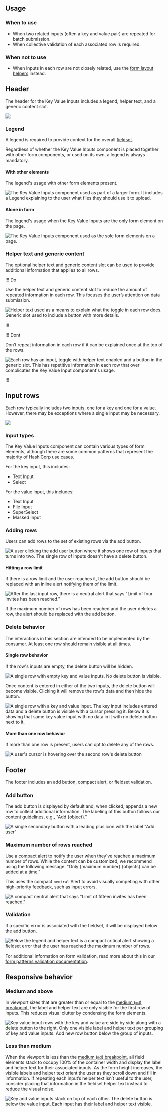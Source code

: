 ## Usage

### When to use

- When two related inputs (often a key and value pair) are repeated for batch submission.
- When collective validation of each associated row is required.

### When not to use

- When inputs in each row are not closely related, use the [form layout helpers](/components/form/layout) instead.

## Header

The header for the Key Value Inputs includes a legend, helper text, and a generic content slot.

![](/assets/components/form/key-value-inputs/key-value-inputs-legend-content.png)

### Legend

A legend is required to provide context for the overall [fieldset](https://developer.mozilla.org/en-US/docs/Web/HTML/Reference/Elements/fieldset).

Regardless of whether the Key Value Inputs component is placed together with other form components, or used on its own, a legend is always mandatory.

#### With other elements

The legend's usage with other form elements present.

![The Key Value Inputs component used as part of a larger form. It includes a Legend explaining to the user what files they should use it to upload.](/assets/components/form/key-value-inputs/key-value-inputs-legend-part-of-larger-form.png)

#### Alone in form

The legend's usage when the Key Value Inputs are the only form element on the page.

![The Key Value Inputs component used as the sole form elements on a page.](/assets/components/form/key-value-inputs/key-value-inputs-legend-alone-in-form.png)

### Helper text and generic content

The optional helper text and generic content slot can be used to provide additional information that applies to all rows.

!!! Do

Use the helper text and generic content slot to reduce the amount of repeated information in each row. This focuses the user’s attention on data submission.

![Helper text used as a means to explain what the toggle in each row does. Generic slot used to include a button with more details.](/assets/components/form/key-value-inputs/key-value-inputs-helper-generic-do.png)

!!!

!!! Dont

Don’t repeat information in each row if it can be explained once at the top of the rows.

![Each row has an input, toggle with helper text enabled and a button in the generic slot. This has repetitive information in each row that over complicates the Key Value Input component's usage.](/assets/components/form/key-value-inputs/key-value-inputs-helper-generic-dont.png)

!!!

## Input rows

Each row typically includes two inputs, one for a key and one for a value. However, there may be exceptions where a single input may be necessary. 

![](/assets/components/form/key-value-inputs/key-value-inputs-value-only.png)

### Input types

The Key Value Inputs component can contain various types of form elements, although there are some common patterns that represent the majority of HashiCorp use cases.

For the key input, this includes:

- Text Input
- Select

For the value input, this includes:

- Text Input
- File Input
- SuperSelect
- Masked Input

### Adding rows

Users can add rows to the set of existing rows via the add button.

![A user clicking the add user button where it shows one row of inputs that turns into two. The single row of inputs doesn't have a delete button.](/assets/components/form/key-value-inputs/key-value-inputs-adding-row.png)

#### Hitting a row limit

If there is a row limit and the user reaches it, the add button should be replaced with an inline alert notifying them of the limit.

![After the last input row, there is a neutral alert that says "Limit of four invites has been reached."](/assets/components/form/key-value-inputs/key-value-inputs-row-limit.png)

If the maximum number of rows has been reached and the user deletes a row, the alert should be replaced with the add button.

### Delete behavior

The interactions in this section are intended to be implemented by the consumer. At least one row should remain visible at all times.

#### Single row behavior

If the row's inputs are empty, the delete button will be hidden.

![A single row with empty key and value inputs. No delete button is visible.](/assets/components/form/key-value-inputs/key-value-inputs-single-row-empty-content.png)

Once content is entered in either of the two inputs, the delete button will become visible. Clicking it will remove the row's data and then hide the button.

![A single row with a key and value input. The key input includes entered data and a delete button is visible with a cursor pressing it. Below it is showing that same key value input with no data in it with no delete button next to it.](/assets/components/form/key-value-inputs/key-value-inputs-single-row-with-content.png)

#### More than one row behavior

If more than one row is present, users can opt to delete any of the rows.

![A user's cursor is hovering over the second row's delete button](/assets/components/form/key-value-inputs/key-value-inputs-ip-delete-any-row.png)

## Footer

The footer includes an add button, compact alert, or fieldset validation.

### Add button

The add button is displayed by default and, when clicked, appends a new row to collect additional information. The labeling of this button follows our [content guidelines](/content/writing-style#add-and-remove), e.g., "Add {object}."

![A single secondary button with a leading plus icon with the label "Add user"](/assets/components/form/key-value-inputs/key-value-inputs-footer-add-button.png)

### Maximum number of rows reached

Use a compact alert to notify the user when they've reached a maximum number of rows. While the content can be customized, we recommend using the following message: "Only {maximum number} {objects} can be added at a time."

This uses the compact `neutral` Alert to avoid visually competing with other high-priority feedback, such as input errors.

![A compact neutral alert that says "Limit of fifteen invites has been reached."](/assets/components/form/key-value-inputs/key-value-inputs-footer-notification.png)

### Validation

If a specific error is associated with the fieldset, it will be displayed below the add button.

![Below the legend and helper text is a compact critical alert showing a fieldset error that the user has reached the maximum number of rows.](/assets/components/form/key-value-inputs/key-value-inputs-fieldset-error.png)

For additional information on form validation, read more about this in our [form patterns validation documentation](/patterns/form-patterns?tab=validation).

## Responsive behavior

### Medium and above

In viewport sizes that are greater than or equal to the [medium (`md`) breakpoint](/foundations/breakpoints), the label and helper text are only visible for the first row of inputs. This reduces visual clutter by condensing the form elements.

![Key value input rows with the key and value are side by side along with a delete button to the right. Only one visible label and helper text per grouping of key and value inputs. Add new row button below the group of inputs.](/assets/components/form/key-value-inputs/key-value-inputs-ip-address-desktop.png)

### Less than medium

When the viewport is less than the [medium (`md`) breakpoint](/foundations/breakpoints), all field elements stack to occupy 100% of the container width and display the label and helper text for their associated inputs. As the form height increases, the visible labels and helper text orient the user as they scroll down and fill in information. If repeating each input’s helper text isn’t useful to the user, consider placing that information in the fieldset helper text instead to reduce the visual noise.

![Key and value inputs stack on top of each other. The delete button is below the value input. Each input has their label and helper text visible.](/assets/components/form/key-value-inputs/key-value-inputs-ip-address-mobile.png)